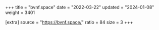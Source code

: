 +++
title = "bvnf.space"
date = "2022-03-22"
updated = "2024-01-08"
weight = 3401

[extra]
source = "https://bvnf.space/"
ratio = 84
size = 3
+++
